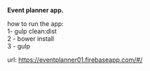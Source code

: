 **Event planner app.**

how to run the app: <br />
	1- gulp clean:dist <br >
	2 - bower install <br />
	3 - gulp <br/>

url: https://eventplanner01.firebaseapp.com/#/ <br >
